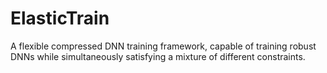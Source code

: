 # ElasticTrain
A flexible compressed DNN training framework, capable of training robust DNNs while simultaneously satisfying a mixture of different constraints.
